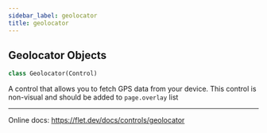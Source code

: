 ```yaml
---
sidebar_label: geolocator
title: geolocator
---
```


## Geolocator Objects

```python
class Geolocator(Control)
```

A control that allows you to fetch GPS data from your device.
This control is non-visual and should be added to `page.overlay` list


-----

Online docs: https://flet.dev/docs/controls/geolocator

